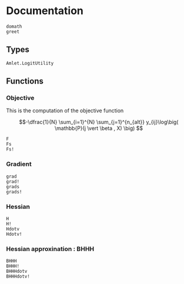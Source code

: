 # Documentation

```@docs
domath
greet
```

## Types

```@docs
Amlet.LogitUtility
```

## Functions

### Objective 

This is the computation of the objective function 
```math
-\dfrac{1}{N} \sum_{i=1}^{N} \sum_{j=1}^{n_{alt}} y_{ij}\log\big( \mathbb{P}(j \vert \beta , X) \big) 
```

```@docs
F
Fs
Fs!
```

### Gradient 
```@docs
grad
grad!
grads
grads!
```

### Hessian
```@docs
H
H! 
Hdotv
Hdotv!
```

### Hessian approxination : BHHH
```@docs
BHHH
BHHH!
BHHHdotv
BHHHdotv!
```